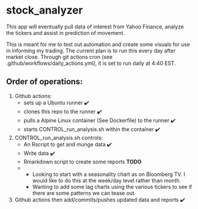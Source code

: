 # stock_analyzer

This app will eventually pull data of interest from Yahoo Finance, analyze the tickers and assist in prediction of movement.

This is meant for me to test out automation and create some visuals for use in informing my trading.  The current plan is to run this every day after market close.  Through git actions cron (see .github/workflows/daily_actions.yml), it is set to run daily at 4:40 EST.

## Order of operations:

1. Github actions:
   + sets up a Ubuntu runner :heavy_check_mark:
   + clones this repo to the runner :heavy_check_mark:
   + pulls a Alpine Linux container (See Dockerfile) to the runner :heavy_check_mark:
   + starts CONTROL_run_analysis.sh within the container :heavy_check_mark:
2. CONTROL_run_analysis.sh controls:
   + An Rscript to get and munge data :heavy_check_mark:
   + Write data :heavy_check_mark:
   + Rmarkdown script to create some reports **TODO**
   + + Looking to start with a seasonality chart as on Bloomberg TV.  I would like to do this at the week/day level rather than month.
     + Wanting to add some lag charts using the various tickers to see if there are some patterns we can tease out
3. Github actions then add/commits/pushes updated data and reports :heavy_check_mark:

